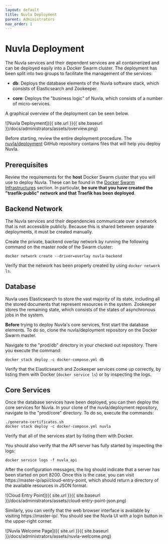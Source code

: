 ```yaml
---
layout: default
title: Nuvla Deployment
parent: Administrators
nav_order: 1
---
```


Nuvla Deployment
================

The Nuvla services and their dependent services are all containerized
and can be deployed easily into a Docker Swarm cluster. The deployment
has been split into two groups to facilitate the management of the
services:

 - **db**: Deploys the database elements of the Nuvla software stack,
   which consists of Elasticsearch and Zookeeper. 

 - **core**: Deploys the "business logic" of Nuvla, which consists of
   a number of micro-services.

A graphical overview of the deployment can be seen below.

![Nuvla Deployment]({{ site.url }}{{ site.baseurl }}/docs/administrators/assets/overview.png)

Before starting, review the entire deployment procedure.  The
[nuvla/deployment](https://github.com/nuvla/deployment) GitHub
repository contains files that will help you deploy Nuvla.

## Prerequisites

Review the requirements for the **host** Docker Swarm cluster that you
will use to deploy Nuvla. These can be found in the [Docker Swarm
Infrastructures](swarm-deployment.html) section. In particular, **be
sure that you have created the "traefik-public" network and that
Traefik has been deployed**.

## Backend Network

The Nuvla services and their dependencies communicate over a network
that is not accessible publicly. Because this is shared between
separate deployments, it must be created manually. 

Create the private, backend overlay network by running the following
command on the master node of the Swarm cluster:

    docker network create --driver=overlay nuvla-backend

Verify that the network has been properly created by using `docker
network ls`.

## Database

Nuvla uses Elasticsearch to store the vast majority of its state,
including all the stored documents that represent resources in the
system. Zookeeper stores the remaining state, which consists of the
states of asynchronous jobs in the system.

**Before** trying to deploy Nuvla's core services, first start the
database elements.  To do so, clone the nuvla/deployment repository on
the Docker Swarm master.

Navigate to the "prod/db" directory in your checked out
repository. There you execute the command:

    docker stack deploy -c docker-compose.yml db

Verify that the Elasticsearch and Zookeeper services come up
correctly, by listing them with Docker (`docker service ls`) or by
inspecting the logs.

## Core Services

Once the database services have been deployed, you can then deploy the
core services for Nuvla.  In your clone of the nuvla/deployment
repository, navigate to the "prod/core" directory. To do so, execute
the commands:

    ./generate-certificates.sh
    docker stack deploy -c docker-compose.yml nuvla

Verify that all of the services start by listing them with Docker.

You should also verify that the API server has fully started by
inspecting the logs:

    docker service logs -f nuvla_api

After the configuration messages, the log should indicate that a
server has been started on port 8200. Once this is the case, you can
visit https://master-ip/api/cloud-entry-point, which should return a
directory of the available resources in JSON format.

![Cloud Entry Point]({{ site.url }}{{ site.baseurl }}/docs/administrators/assets/cloud-entry-point-json.png)

Similarly, you can verify that the web browser interface is available
by visiting https://master-ip/. You should see the Nuvla UI with a
login button in the upper-right corner.

![Nuvla Welcome Page]({{ site.url }}{{ site.baseurl }}/docs/administrators/assets/nuvla-welcome.png)

